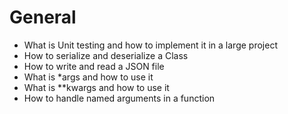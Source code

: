 # General

*    What is Unit testing and how to implement it in a large project
*    How to serialize and deserialize a Class
*    How to write and read a JSON file
*    What is *args and how to use it
*    What is **kwargs and how to use it
*    How to handle named arguments in a function
